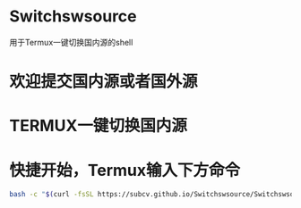 # Switchswsource
用于Termux一键切换国内源的shell
# 欢迎提交国内源或者国外源
# TERMUX一键切换国内源
# 快捷开始，Termux输入下方命令
```bash
bash -c "$(curl -fsSL https://subcv.github.io/Switchswsource/Switchswsource.sh)"
```
